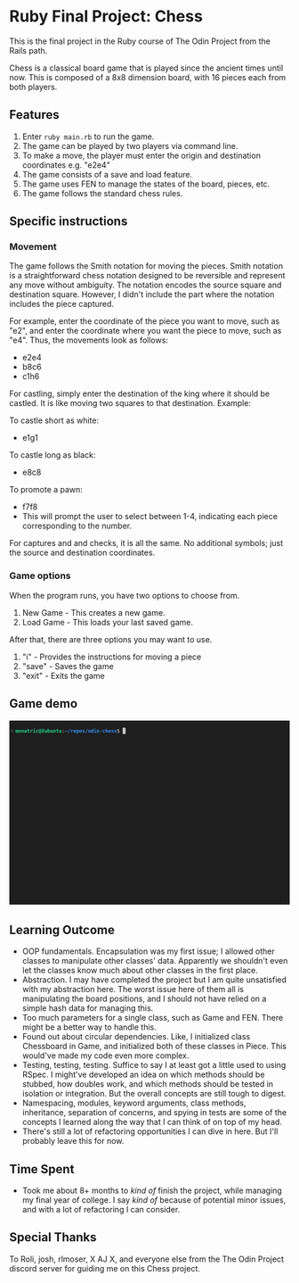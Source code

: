 # Ruby Final Project: Chess

This is the final project in the Ruby course of The Odin Project from the Rails path.

Chess is a classical board game that is played since the ancient times until now. This is composed of a 8x8 dimension board, with 16 pieces each from both players.

## Features

1. Enter `ruby main.rb` to run the game.
2. The game can be played by two players via command line.
3. To make a move, the player must enter the origin and destination coordinates e.g. "e2e4"
4. The game consists of a save and load feature.
5. The game uses FEN to manage the states of the board, pieces, etc.
6. The game follows the standard chess rules.

## Specific instructions

### Movement

The game follows the Smith notation for moving the pieces. Smith notation is a straightforward chess notation designed to be reversible and represent any move without ambiguity. The notation encodes the source square and destination square. However, I didn't include the part where the notation includes the piece captured.

For example, enter the coordinate of the piece you want to move, such as "e2", and enter the coordinate where you want the piece to move, such as "e4". Thus, the movements look as follows:

- e2e4
- b8c6
- c1h6

For castling, simply enter the destination of the king where it should be castled. It is like moving two squares to that destination. Example:

To castle short as white:

- e1g1

To castle long as black:

- e8c8

To promote a pawn:

- f7f8
- This will prompt the user to select between 1-4, indicating each piece corresponding to the number.

For captures and and checks, it is all the same. No additional symbols; just the source and destination coordinates.

### Game options

When the program runs, you have two options to choose from.

1. New Game - This creates a new game.
2. Load Game - This loads your last saved game.

After that, there are three options you may want to use.

1. "i" - Provides the instructions for moving a piece
2. "save" - Saves the game
3. "exit" - Exits the game

## Game demo

![Game demo](public/game-demo.gif)

## Learning Outcome

- OOP fundamentals. Encapsulation was my first issue; I allowed other classes to manipulate other classes' data. Apparently we shouldn't even let the classes know much about other classes in the first place.
- Abstraction. I may have completed the project but I am quite unsatisfied with my abstraction here. The worst issue here of them all is manipulating the board positions, and I should not have relied on a simple hash data for managing this.
- Too much parameters for a single class, such as Game and FEN. There might be a better way to handle this.
- Found out about circular dependencies. Like, I initialized class Chessboard in Game, and initialized both of these classes in Piece. This would've made my code even more complex.
- Testing, testing, testing. Suffice to say I at least got a little used to using RSpec. I might've developed an idea on which methods should be stubbed, how doubles work, and which methods should be tested in isolation or integration. But the overall concepts are still tough to digest.
- Namespacing, modules, keyword arguments, class methods, inheritance, separation of concerns, and spying in tests are some of the concepts I learned along the way that I can think of on top of my head.
- There's still a lot of refactoring opportunities I can dive in here. But I'll probably leave this for now.

## Time Spent

- Took me about 8+ months to _kind of_ finish the project, while managing my final year of college. I say _kind of_ because of potential minor issues, and with a lot of refactoring I can consider.

## Special Thanks

To Roli, josh, rlmoser, X AJ X, and everyone else from the The Odin Project discord server for guiding me on this Chess project.
